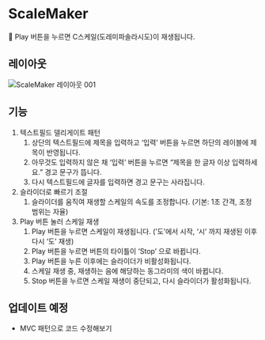# ScaleMaker
🎵 Play 버튼을 누르면 C스케일(도레미파솔라시도)이 재생됩니다.

## 레이아웃
![ScaleMaker 레이아웃 001](https://github.com/hyehyeiniini/scaleMaker/assets/121542344/f18e3b46-2225-4e3f-bad8-a8367151aa40)


## 기능
1. 텍스트필드 델리게이트 패턴
    1. 상단의 텍스트필드에 제목을 입력하고 ‘입력’ 버튼을 누르면 하단의 레이블에 제목이 반영됩니다.
    2. 아무것도 입력하지 않은 채 ‘입력’ 버튼을 누르면 “제목을 한 글자 이상 입력하세요.” 경고 문구가 뜹니다.
    3. 다시 텍스트필드에 글자를 입력하면 경고 문구는 사라집니다.
2. 슬라이더로 빠르기 조절
    1. 슬라이더를 움직여 재생할 스케일의 속도를 조정합니다. (기본: 1초 간격, 조정 범위는 자율)
3. Play 버튼 눌러 스케일 재생
    1. Play 버튼을 누르면 스케일이 재생됩니다. (’도’에서 시작, ‘시’ 까지 재생된 이후 다시 ‘도’ 재생)
    2. Play 버튼을 누르면 버튼의 타이틀이 ‘Stop’ 으로 바뀝니다.
    3. Play 버튼을 누른 이후에는 슬라이더가 비활성화됩니다.
    4. 스케일 재생 중, 재생하는 음에 해당하는 동그라미의 색이 바뀝니다.
    5. Stop 버튼을 누르면 스케일 재생이 중단되고, 다시 슬라이더가 활성화됩니다.
  
## 업데이트 예정
* MVC 패턴으로 코드 수정해보기
